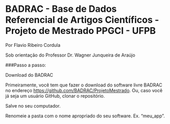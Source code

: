 # BADRAC - Base de Dados Referencial de Artigos Científicos - Projeto de Mestrado PPGCI - UFPB

Por Flavio Ribeiro Cordula

Sob orientação do Professor Dr. Wagner Junqueira de Araújo

###Passo a passo:

Download do BADRAC

Primeiramente, você tem que fazer o download do software livre BADRAC no endereço <https://github.com/BADRAC/ProjetoMestrado>. Ou, caso você já seja um usuário GitHub, clonar o repositório.

Salve no seu computador.

Renomeie a pasta com o nome apropriado do seu software. Ex. “meu_app”. 


